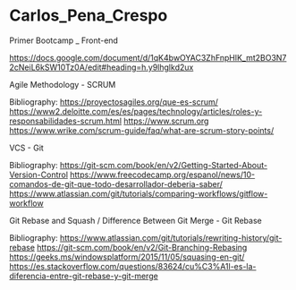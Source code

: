 # Carlos_Pena_Crespo
Primer Bootcamp _ Front-end

https://docs.google.com/document/d/1qK4bwOYAC3ZhFnpHlK_mt2BO3N72cNeiL6kSW10Tz0A/edit#heading=h.y9lhglkd2ux

Agile Methodology - SCRUM

Bibliography:
https://proyectosagiles.org/que-es-scrum/
https://www2.deloitte.com/es/es/pages/technology/articles/roles-y-responsabilidades-scrum.html
https://www.scrum.org
https://www.wrike.com/scrum-guide/faq/what-are-scrum-story-points/


VCS - Git

Bibliography:
https://git-scm.com/book/en/v2/Getting-Started-About-Version-Control
https://www.freecodecamp.org/espanol/news/10-comandos-de-git-que-todo-desarrollador-deberia-saber/
https://www.atlassian.com/git/tutorials/comparing-workflows/gitflow-workflow


Git Rebase and Squash / 
Difference Between Git Merge - Git Rebase

Bibliography:
https://www.atlassian.com/git/tutorials/rewriting-history/git-rebase
https://git-scm.com/book/en/v2/Git-Branching-Rebasing
https://geeks.ms/windowsplatform/2015/11/05/squasing-en-git/
https://es.stackoverflow.com/questions/83624/cu%C3%A1l-es-la-diferencia-entre-git-rebase-y-git-merge



